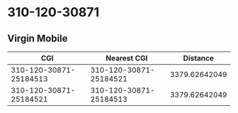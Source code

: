 # 310-120-30871
## Virgin Mobile


| CGI | Nearest CGI | Distance |
|-----|-------------|----------|
| 310-120-30871-25184513 | 310-120-30871-25184521 | 3379.62642049 |
| 310-120-30871-25184521 | 310-120-30871-25184513 | 3379.62642049 |
